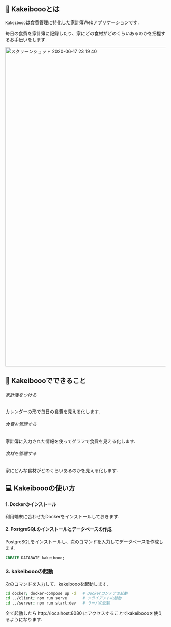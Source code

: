 ## :robot: Kakeiboooとは

`Kakeibooo`は食費管理に特化した家計簿Webアプリケーションです. 

毎日の食費を家計簿に記録したり、家にどの食材がどのくらいあるのかを把握するお手伝いをします.


<img width="1000" alt="スクリーンショット 2020-06-17 23 19 40" src="https://user-images.githubusercontent.com/51043054/84909911-36219980-b0f1-11ea-9e44-fb97c52b3a3b.png">


## :muscle: Kakeiboooでできること
###### 家計簿をつける
カレンダーの形で毎日の食費を見える化します.
###### 食費を管理する
家計簿に入力された情報を使ってグラフで食費を見える化します.
###### 食材を管理する
家にどんな食材がどのくらいあるのかを見える化します.


## :computer: Kakeiboooの使い方

#### 1. Dockerのインストール
利用端末に合わせたDockerをインストールしておきます.

#### 2. PostgreSQLのインストールとデータベースの作成
PostgreSQLをインストールし、次のコマンドを入力してデータベースを作成します.

```SQL
CREATE DATABATE kakeibooo;
```

### 3. kakeiboooの起動
次のコマンドを入力して、kakeiboooを起動します.

```Bash
cd docker; docker-compose up -d   # Dockerコンテナの起動
cd ../client; npm run serve       # クライアントの起動
cd ../server; npm run start:dev   # サーバの起動
```

全て起動したら http://localhost:8080 にアクセスすることでkakeiboooを使えるようになります.

